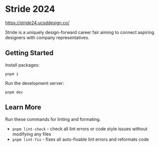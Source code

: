 # Stride 2024

https://stride24.ucsddesign.co/

Stride is a uniquely design-forward career fair aiming to connect aspiring designers with company representatives.

## Getting Started

Install packages:

```
pnpm i
```

Run the development server:

```
pnpm dev
```

## Learn More

Run these commands for linting and formating.

- `pnpm lint-check` - check all lint errors or code style issues without modifying any files
- `pnpm lint-fix` - fixes all auto-fixable lint errors and reformats code
